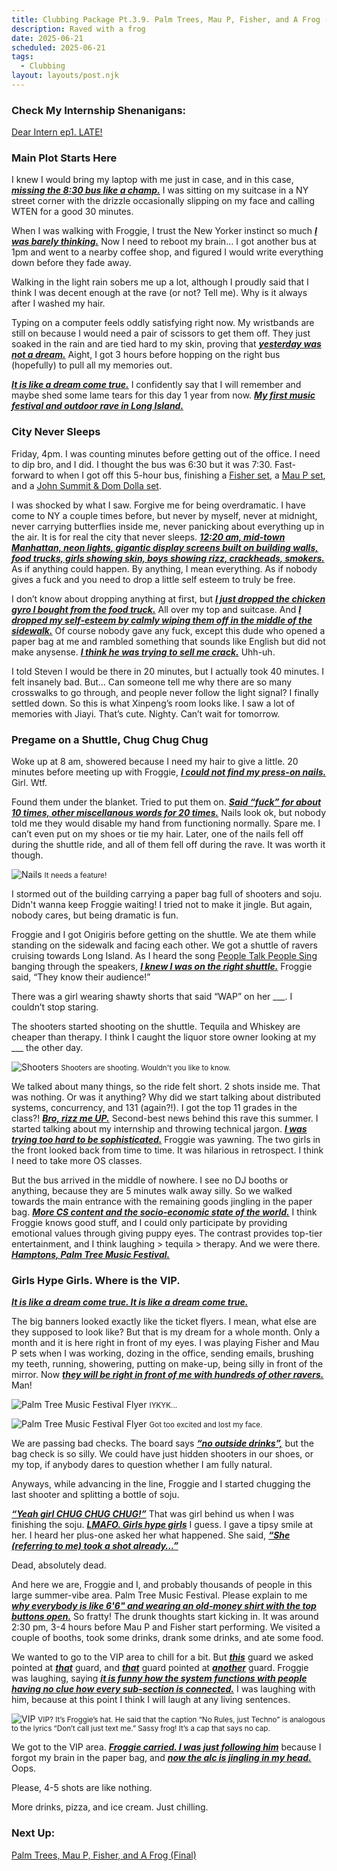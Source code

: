 ```yaml
---
title: Clubbing Package Pt.3.9. Palm Trees, Mau P, Fisher, and A Frog (Intro)
description: Raved with a frog
date: 2025-06-21
scheduled: 2025-06-21
tags:
  - Clubbing
layout: layouts/post.njk
---
```


<h3>Check My Internship Shenanigans:</h3>
<a href="{{ '/posts/dearinternep1/' | url }}">Dear Intern ep1. LATE!</a>

<h3>Main Plot Starts Here</h3>

I knew I would bring my laptop with me just in case, and in this case, ***<u>missing the 8:30 bus like a champ.***</u> I was sitting on my suitcase in a NY street corner with the drizzle occasionally slipping on my face and calling WTEN for a good 30 minutes.

When I was walking with Froggie, I trust the New Yorker instinct so much ***<u>I was barely thinking.***</u> Now I need to reboot my brain… I got another bus at 1pm and went to a nearby coffee shop, and figured I would write everything down before they fade away.

Walking in the light rain sobers me up a lot, although I proudly said that I think I was decent enough at the rave (or not? Tell me). Why is it always after I washed my hair.

Typing on a computer feels oddly satisfying right now. My wristbands are still on because I would need a pair of scissors to get them off. They just soaked in the rain and are tied hard to my skin, proving that ***<u>yesterday was not a dream.***</u> Aight, I got 3 hours before hopping on the right bus (hopefully) to pull all my memories out.

***<u>It is like a dream come true.***</u> I confidently say that I will remember and maybe shed some lame tears for this day 1 year from now. ***<u>My first music festival and outdoor rave in Long Island.***</u>

<h3>City Never Sleeps</h3>

Friday, 4pm. I was counting minutes before getting out of the office. I need to dip bro, and I did. I thought the bus was 6:30 but it was 7:30. Fast-forward to when I got off this 5-hour bus, finishing a [Fisher set](https://youtu.be/mzArzdY24wU?si=Q-ndARfVWJ0D3Hdz), a [Mau P set](https://youtu.be/WEcImcXf6C0?si=AvAUg3eGHEHLV8Kn), and a [John Summit & Dom Dolla set](https://youtu.be/9ZqJPIbTme4?si=PIaPy-aklGp31ylg).

I was shocked by what I saw. Forgive me for being overdramatic. I have come to NY a couple times before, but never by myself, never at midnight, never carrying butterflies inside me, never panicking about everything up in the air. It is for real the city that never sleeps. ***<u>12:20 am, mid-town Manhattan, neon lights, gigantic display screens built on building walls, food trucks, girls showing skin, boys showing rizz, crackheads, smokers.***</u> As if anything could happen. By anything, I mean everything. As if nobody gives a fuck and you need to drop a little self esteem to truly be free.

I don’t know about dropping anything at first, but ***<u>I just dropped the chicken gyro I bought from the food truck.***</u> All over my top and suitcase. And ***<u>I dropped my self-esteem by calmly wiping them off in the middle of the sidewalk.***</u> Of course nobody gave any fuck, except this dude who opened a paper bag at me and rambled something that sounds like English but did not make anysense. ***<u>I think he was trying to sell me crack.***</u> Uhh-uh.

I told Steven I would be there in 20 minutes, but I actually took 40 minutes. I felt insanely bad. But… Can someone tell me why there are so many crosswalks to go through, and people never follow the light signal? I finally settled down. So this is what Xinpeng’s room looks like. I saw a lot of memories with Jiayi. That’s cute. Nighty. Can’t wait for tomorrow.

<h3>Pregame on a Shuttle, Chug Chug Chug</h3>

Woke up at 8 am, showered because I need my hair to give a little. 20 minutes before meeting up with Froggie, ***<u>I could not find my press-on nails.***</u> Girl. Wtf.

Found them under the blanket. Tried to put them on. ***<u>Said “fuck” for about 10 times, other miscellanous words for 20 times.***</u> Nails look ok, but nobody told me they would disable my hand from functioning normally. Spare me. I can’t even put on my shoes or tie my hair. Later, one of the nails fell off during the shuttle ride, and all of them fell off during the rave. It was worth it though.

![Nails](/img/palm_tree/nails.jpg)
<small>It needs a feature!</small>

I stormed out of the building carrying a paper bag full of shooters and soju. Didn't wanna keep Froggie waiting! I tried not to make it jingle. But again, nobody cares, but being dramatic is fun.

Froggie and I got Onigiris before getting on the shuttle. We ate them while standing on the sidewalk and facing each other. We got a shuttle of ravers cruising towards Long Island. As I heard the song [People Talk People Sing](https://open.spotify.com/track/1HAflwKirsoDsun2cOIBvx?si=a7fc8c7136e542f9) banging through the speakers, ***<u>I knew I was on the right shuttle.***</u> Froggie said, “They know their audience!”

There was a girl wearing shawty shorts that said “WAP” on her ___. I couldn’t stop staring.

The shooters started shooting on the shuttle. Tequila and Whiskey are cheaper than therapy. I think I caught the liquor store owner looking at my ___ the other day.

![Shooters](/img/palm_tree/shooters.jpeg)
<small>Shooters are shooting. Wouldn't you like to know.</small>

We talked about many things, so the ride felt short. 2 shots inside me. That was nothing. Or was it anything? Why did we start talking about distributed systems, concurrency, and 131 (again?!). I got the top 11 grades in the class?! ***<u>Bro, rizz me UP.***</u> Second-best news behind this rave this summer. I started talking about my internship and throwing technical jargon. ***<u>I was trying too hard to be sophisticated.***</u> Froggie was yawning. The two girls in the front looked back from time to time. It was hilarious in retrospect. I think I need to take more OS classes.

But the bus arrived in the middle of nowhere. I see no DJ booths or anything, because they are 5 minutes walk away silly. So we walked towards the main entrance with the remaining goods jingling in the paper bag. ***<u>More CS content and the socio-economic state of the world.***</u> I think Froggie knows good stuff, and I could only participate by providing emotional values through giving puppy eyes. The contrast provides top-tier entertainment, and I think laughing > tequila > therapy. And we were there. ***<u>Hamptons, Palm Tree Music Festival.***</u>

<h3>Girls Hype Girls. Where is the VIP.</h3>

***<u>It is like a dream come true. It is like a dream come true.***</u>

The big banners looked exactly like the ticket flyers. I mean, what else are they supposed to look like? But that is my dream for a whole month. Only a month and it is here right in front of my eyes. I was playing Fisher and Mau P sets when I was working, dozing in the office, sending emails, brushing my teeth, running, showering, putting on make-up, being silly in front of the mirror. Now ***<u>they will be right in front of me with hundreds of other ravers.***</u> Man!

![Palm Tree Music Festival Flyer](/img/palm_tree/palm_tree_flyer.jpg)
<small>IYKYK...</small>

![Palm Tree Music Festival Flyer](/img/palm_tree/me_w_flyer.jpeg)
<small>Got too excited and lost my face.</small>

We are passing bad checks. The board says ***<u>“no outside drinks”,***</u> but the bag check is so silly. We could have just hidden shooters in our shoes, or my top, if anybody dares to question whether I am fully natural.

Anyways, while advancing in the line, Froggie and I started chugging the last shooter and splitting a bottle of soju.

***<u>“Yeah girl CHUG CHUG CHUG!”***</u> That was girl behind us when I was finishing the soju. ***<u>LMAFO. Girls hype girls***</u> I guess. I gave a tipsy smile at her. I heard her plus-one asked her what happened. She said, ***<u>“She (referring to me) took a shot already…”***</u>

Dead, absolutely dead.

And here we are, Froggie and I, and probably thousands of people in this large summer-vibe area. Palm Tree Music Festival. Please explain to me ***<u>why everybody is like 6'6" and wearing an old-money shirt with the top buttons open.***</u> So fratty! The drunk thoughts start kicking in. It was around 2:30 pm, 3-4 hours before Mau P and Fisher start performing. We visited a couple of booths, took some drinks, drank some drinks, and ate some food.

We wanted to go to the VIP area to chill for a bit. But ***<u>this***</u> guard we asked pointed at ***<u>that***</u> guard, and ***<u>that***</u> guard pointed at ***<u>another***</u> guard. Froggie was laughing, saying ***<u>it is funny how the system functions with people having no clue how every sub-section is connected.***</u> I was laughing with him, because at this point I think I will laugh at any living sentences.

![VIP](/img/palm_tree/me_w_hat.jpeg)
<small>VIP?
It’s Froggie’s hat. He said that the caption “No Rules, just Techno” is analogous to the lyrics “Don’t call just text me.” Sassy frog!
It’s a cap that says no cap.</small>


We got to the VIP area. ***<u>Froggie carried. I was just following him***</u> because I forgot my brain in the paper bag, and ***<u>now the alc is jingling in my head.***</u> Oops.

Please, 4-5 shots are like nothing.

More drinks, pizza, and ice cream. Just chilling.

<h3>Next Up:</h3>
<a href="{{ '/posts/clubbingpackagept4/' | url }}">Palm Trees, Mau P, Fisher, and A Frog (Final)</a>

